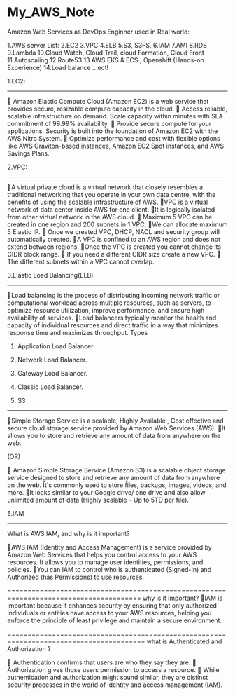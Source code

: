 # My_AWS_Note
Amazon Web Services as DevOps Enginner used in Real world:

1.AWS server List:
2.EC2
3.VPC
4.ELB
5.S3, S3FS,
6.IAM
7.AMI
8.RDS
9.Lambda
10.Cloud Watch, Cloud Trail, cloud Formation, Cloud Front
11.Autoscaling
12.Route53
13.AWS EKS & ECS , Openshift (Hands-on Experience)
14.Load balance ...ect!



1.EC2:
******
 Amazon Elastic Compute Cloud (Amazon EC2) is a web service that provides secure, resizable compute capacity in the cloud.
 Access reliable, scalable infrastructure on demand. Scale capacity within minutes with SLA commitment of 99.99% availability.
 Provide secure compute for your applications. Security is built into the foundation of Amazon EC2 with the AWS Nitro System.
 Optimize performance and cost with flexible options like AWS Graviton-based instances, Amazon EC2 Spot instances, and AWS Savings Plans.


2.VPC:
*****
A virtual private cloud is a virtual network that closely resembles a traditional networking that you operate in your own data centre, with the benefits of using the scalable infrastructure of AWS.
VPC is a virtual network of data center inside AWS for one client.
It is logically isolated from other virtual network in the AWS cloud.
 Maximum 5 VPC can be created in one region and 200 subnets in 1 VPC.
We can allocate maximum 5 Elastic IP.
 Once we created VPC, DHCP, NACL and security group will automatically created.
A VPC is confined to an AWS region and does not extend between regions.
Once the VPC is created you cannot change its CIDR block range.
 If you need a different CIDR size create a new VPC.
 The different subnets within a VPC cannot overlap.




3.Elastic Load Balancing(ELB)
******************************
Load balancing is the process of distributing incoming network traffic or computational workload across multiple resources, such as servers, to optimize resource utilization, improve performance, and ensure high availability of services.
Load balancers typically monitor the health and capacity of individual resources and direct traffic in a way that minimizes response time and maximizes throughput.
Types 
1.	Application Load Balancer
2.	Network Load Balancer.
3.	Gateway Load Balancer.
4.	Classic Load Balancer. 



4. S3
*****
Simple Storage Service is a scalable, Highly Available , Cost effective and secure cloud storage service provided by Amazon Web Services (AWS). 
It allows you to store and retrieve any amount of data from anywhere on the web.

(OR)

 Amazon Simple Storage Service (Amazon S3) is a scalable object storage service designed to store and retrieve any amount of data from anywhere on the web. It's commonly used to store files, backups, images, videos, and more.
It looks similar to your Google drive/ one drive and also allow unlimited amount of data (Highly scalable – Up to 5TD per file).


5.IAM
********

What is AWS IAM, and why is it important?

AWS IAM (Identity and Access Management) is a service provided by Amazon Web Services that helps you control access to your AWS resources. It allows you to manage user identities, permissions, and policies. 
You can IAM to control who is authenticated (Signed-In) and Authorized (has Permissions) to use resources.

=======================================================================================
why is it important?
IAM is important because it enhances security by ensuring that only authorized individuals or entities have access to your AWS resources, helping you enforce the principle of least privilege and maintain a secure environment.

========================================================================================
what is Authenticated and Authorization ?

	Authentication confirms that users are who they say they are. 
	Authorization gives those users permission to access a resource.
	While authentication and authorization might sound similar, they are distinct security processes in the world of identity and access management (IAM).




